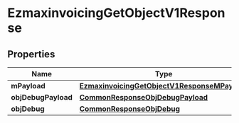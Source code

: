 

# EzmaxinvoicingGetObjectV1Response

## Properties

Name | Type | Description | Notes
------------ | ------------- | ------------- | -------------
**mPayload** | [**EzmaxinvoicingGetObjectV1ResponseMPayload**](EzmaxinvoicingGetObjectV1ResponseMPayload.md) |  | 
**objDebugPayload** | [**CommonResponseObjDebugPayload**](CommonResponseObjDebugPayload.md) |  |  [optional]
**objDebug** | [**CommonResponseObjDebug**](CommonResponseObjDebug.md) |  |  [optional]





